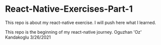 # React-Native-Exercises-Part-1
This repo is about my react-native exercise. I will push here what I learned.

This repo is the beginning of my react-native journey. 
Oguzhan 'Oz' Kandakoglu
3/26/2021
